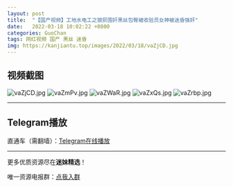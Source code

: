 ```yaml
---
layout: post
title:  "【国产视频】工地水电工之狼狈围奸黑丝包臀裙收验员女神被迷昏强奸"
date:   2022-03-18 10:02:22 +0800
categories: GuoChan
tags: 网红视频 国产 黑丝 迷昏
img: https://kanjiantu.top/images/2022/03/18/vaZjCD.jpg
---
```



## 视频截图

![vaZjCD.jpg](https://kanjiantu.top/images/2022/03/18/vaZjCD.jpg)
![vaZmPv.jpg](https://kanjiantu.top/images/2022/03/18/vaZmPv.jpg)
![vaZWaR.jpg](https://kanjiantu.top/images/2022/03/18/vaZWaR.jpg)
![vaZxQs.jpg](https://kanjiantu.top/images/2022/03/18/vaZxQs.jpg)
![vaZrbp.jpg](https://kanjiantu.top/images/2022/03/18/vaZrbp.jpg)

* * *
## Telegram播放

直通车（需翻墙）：[Telegram在线播放](https://t.me/mimeijingxuan/196)

* * *
更多优质资源尽在**迷妹精选**！

唯一资源电报群：[点我入群](https://t.me/mimeijingxuan)


